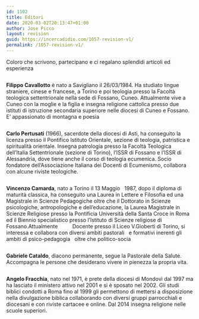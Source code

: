 ```yaml
---
id: 1102
title: Editori
date: 2020-03-02T20:13:47+01:00
author: Jose Picco
layout: revision
guid: https://incercadidio.com/1057-revision-v1/
permalink: /1057-revision-v1/
---
```

Coloro che scrivono, partecipano e ci regalano splendidi articoli ed esperienza

<div class="wp-block-media-text alignwide">
  <figure class="wp-block-media-text__media"><img src="https://incercadidio.com/wp-content/uploads/2020/03/blog-1.jpg" alt="" class="wp-image-1072" /></figure>
  
  <div class="wp-block-media-text__content">
    <p>
      <strong>Filippo Cavallotto</strong> è nato a Savigliano il 26/03/1984. Ha studiato lingue straniere, cinese e francese, a Torino e poi teologia presso la Facoltà teologica settentrionale nella sede di Fossano, Cuneo. Attualmente vive a Cuneo con la moglie e la figlia e insegna religione cattolica presso due istituti di istruzione secondaria superiore nelle diocesi di Cuneo e Fossano. E’ appassionato di montagna e poesia
    </p>
  </div>
</div>

<div class="wp-block-media-text alignwide has-media-on-the-right" style="grid-template-columns:auto 46%">
  <figure class="wp-block-media-text__media"><img src="https://incercadidio.com/wp-content/uploads/2020/03/pert.jpg" alt="" class="wp-image-1060" /></figure>
  
  <div class="wp-block-media-text__content">
    <p>
      <strong>Carlo Pertusati</strong> (1966), sacerdote della diocesi di Asti, ha conseguito la licenza presso il Pontifico Istituto Orientale, sezione di teologia, patristica e spiritualità orientale. Insegna patrologia presso la Facoltà Teologica dell’Italia Settentrionale (sezione di Torino), l’ISSR di Fossano e l’ISSR di Alessandria, dove tiene anche il corso di teologia ecumenica. Socio fondatore dell’Associazione Italiana dei Docenti di Ecumenismo, collabora con alcune riviste teologiche.
    </p>
  </div>
</div>

<div class="wp-block-media-text alignwide">
  <figure class="wp-block-media-text__media"><img src="https://incercadidio.com/wp-content/uploads/2020/03/vinc.png" alt="" class="wp-image-1062" srcset="https://incercadidio.com/wp-content/uploads/2020/03/vinc.png 495w, https://incercadidio.com/wp-content/uploads/2020/03/vinc-300x266.png 300w" sizes="(max-width: 495px) 100vw, 495px" /></figure>
  
  <div class="wp-block-media-text__content">
    <p>
      <strong>Vincenzo Camarda</strong>, nato a Torino il 13 Maggio &nbsp;&nbsp;1987, dopo il diploma di maturità classica, ha conseguito una Laurea in Lettere e Filosofia ed una Magistrale in Scienze Pedagogiche oltre che il Dottorato in Scienze psicologiche, antropologiche e dell’educazione, la Laurea Magistrale in Scienze Religiose presso la Pontificia Università della Santa Croce in Roma ed il Biennio specialistico presso l’Istituto di Scienze religiose di Fossano.Attualmente &nbsp;&nbsp;&nbsp;&nbsp;&nbsp;&nbsp;&nbsp;&nbsp;&nbsp;Docente presso il Liceo V.Gioberti di Torino, si interessa e collabora con diversi ambiti pastorali &nbsp;&nbsp;e formativi inerenti gli ambiti di psico-pedagogia &nbsp;&nbsp;oltre che politico-socia
    </p>
  </div>
</div>

<div class="wp-block-media-text alignwide has-media-on-the-right">
  <figure class="wp-block-media-text__media"><img src="https://incercadidio.com/wp-content/uploads/2020/03/gab.jpg" alt="" class="wp-image-1067" /></figure>
  
  <div class="wp-block-media-text__content">
    <p>
      <strong>Gabriele&nbsp;Cataldo</strong>, diacono permanente, segue la Pastorale della Salute.<br /> Accompagna le persone che desiderano vivere in pienezza la propria vita.
    </p>
  </div>
</div>

<div class="wp-block-media-text alignwide">
  <figure class="wp-block-media-text__media"><img src="https://incercadidio.com/wp-content/uploads/2020/03/fra.png" alt="" class="wp-image-1068" srcset="https://incercadidio.com/wp-content/uploads/2020/03/fra.png 474w, https://incercadidio.com/wp-content/uploads/2020/03/fra-300x272.png 300w" sizes="(max-width: 474px) 100vw, 474px" /></figure>
  
  <div class="wp-block-media-text__content">
    <p>
      <strong>Angelo Fracchia</strong>, nato nel 1971, è prete della diocesi di Mondovì dal 1997 ma ha lasciato il ministero attivo nel 2001 e si è sposato nel 2002. Gli studi biblici condotti a Roma fino al 1999 gli permettono di mettersi a disposizione nella divulgazione biblica collaborando con diversi gruppi parrocchiali e diocesani e con riviste cartacee e online. Dal 2014 insegna religione nelle scuole superiori.
    </p>
  </div>
</div>